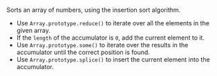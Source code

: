 Sorts an array of numbers, using the insertion sort algorithm.

- Use `Array.prototype.reduce()` to iterate over all the elements in the given array.
- If the `length` of the accumulator is `0`, add the current element to it.
- Use `Array.prototype.some()` to iterate over the results in the accumulator until the correct position is found.
- Use `Array.prototype.splice()` to insert the current element into the accumulator.